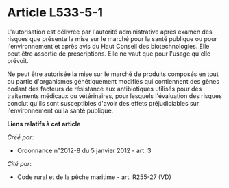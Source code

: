 # Article L533-5-1

L'autorisation est délivrée par l'autorité administrative après  examen des risques que présente la mise sur le marché pour
la santé  publique ou pour l'environnement et après avis du Haut Conseil des  biotechnologies. Elle peut être assortie de
prescriptions. Elle ne vaut  que pour l'usage qu'elle prévoit.

Ne peut être autorisée la mise  sur le marché de produits composés en tout ou partie d'organismes  génétiquement modifiés qui
contiennent des gènes codant des facteurs de  résistance aux antibiotiques utilisés pour des traitements médicaux ou
vétérinaires, pour lesquels l'évaluation des risques conclut qu'ils sont  susceptibles d'avoir des effets préjudiciables sur
l'environnement ou  la santé publique.

**Liens relatifs à cet article**

_Créé par_:

  - Ordonnance n°2012-8 du 5 janvier 2012 - art. 3

_Cité par_:

  - Code rural et de la pêche maritime - art. R255-27 (VD)

